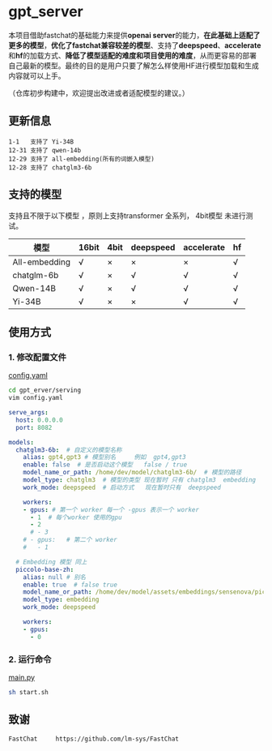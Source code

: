 # gpt_server

本项目借助fastchat的基础能力来提供**openai server**的能力，**在此基础上适配了更多的模型**，**优化了fastchat兼容较差的模型**、支持了**deepspeed**、**accelerate**和**hf**的加载方式、**降低了模型适配的难度和项目使用的难度**，从而更容易的部署自己最新的模型。最终的目的是用户只要了解怎么样使用HF进行模型加载和生成内容就可以上手。

（仓库初步构建中，欢迎提出改进或者适配模型的建议。）

## 更新信息

```plaintext
1-1   支持了 Yi-34B
12-31 支持了 qwen-14b
12-29 支持了 all-embedding(所有的词嵌入模型)
12-28 支持了 chatglm3-6b 
```

## 支持的模型

支持且不限于以下模型 ，原则上支持transformer 全系列， 4bit模型 未进行测试。

| 模型          | 16bit | 4bit | deepspeed | accelerate | hf |
| ------------- | ----- | ---- | --------- | ---------- | -- |
| All-embedding | √    | ×   | ×        | ×         | √ |
| chatglm-6b    | √    | ×   | √        | √         | √ |
| Qwen-14B      | √    | ×   | √        | √         | √ |
| Yi-34B        | √    | ×   | ×        | √         | √ |

## 使用方式

### 1. 修改配置文件

[config.yaml](https://github.com/shell-nlp/gpt_server/blob/main/gpt_server/serving/config.yaml "配置文件")

```bash
cd gpt_erver/serving
vim config.yaml
```

```yaml
serve_args:
  host: 0.0.0.0
  port: 8082

models:
  chatglm3-6b:  # 自定义的模型名称
    alias: gpt4,gpt3 # 模型别名     例如  gpt4,gpt3
    enable: false  # 是否启动这个模型   false / true
    model_name_or_path: /home/dev/model/chatglm3-6b/  # 模型的路径
    model_type: chatglm3  # 模型的类型 现在暂时 只有 chatglm3  embedding
    work_mode: deepspeed  # 启动方式   现在暂时只有  deepspeed

    workers: 
    - gpus: # 第一个 worker 每一个 -gpus 表示一个 worker
      - 1  # 每个worker 使用的gpu
      - 2
      # - 3
    # - gpus:   # 第二个 worker
    #   - 1

  # Embedding 模型 同上
  piccolo-base-zh:
    alias: null # 别名   
    enable: true  # false true
    model_name_or_path: /home/dev/model/assets/embeddings/sensenova/piccolo-base-zh/
    model_type: embedding
    work_mode: deepspeed

    workers:
    - gpus:
      - 0

```

### 2. 运行命令

[main.py](https://github.com/shell-nlp/gpt_server/blob/main/gpt_server/serving/main.py "服务主文件")

```bash
sh start.sh
```

## 致谢

    FastChat     https://github.com/lm-sys/FastChat

